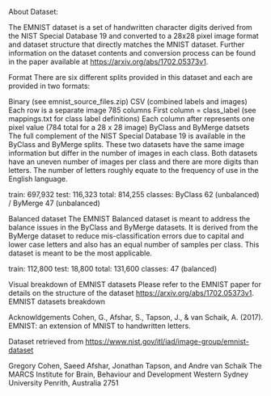 About Dataset:

The EMNIST dataset is a set of handwritten character digits derived from the NIST Special Database 19 and converted to a 28x28 pixel image format and dataset structure that directly matches the MNIST dataset. Further information on the dataset contents and conversion process can be found in the paper available at https://arxiv.org/abs/1702.05373v1.

Format
There are six different splits provided in this dataset and each are provided in two formats:

Binary (see emnist_source_files.zip)
CSV (combined labels and images)
Each row is a separate image
785 columns
First column = class_label (see mappings.txt for class label definitions)
Each column after represents one pixel value (784 total for a 28 x 28 image)
ByClass and ByMerge datsets
The full complement of the NIST Special Database 19 is available in the ByClass and ByMerge splits. These two datasets have the same image information but differ in the number of images in each class. Both datasets have an uneven number of images per class and there are more digits than letters. The number of letters roughly equate to the frequency of use in the English language.

train: 697,932
test: 116,323
total: 814,255
classes: ByClass 62 (unbalanced) / ByMerge 47 (unbalanced)

Balanced dataset
The EMNIST Balanced dataset is meant to address the balance issues in the ByClass and ByMerge datasets. It is derived from the ByMerge dataset to reduce mis-classification errors due to capital and lower case letters and also has an equal number of samples per class. This dataset is meant to be the most applicable.

train: 112,800
test: 18,800
total: 131,600
classes: 47 (balanced)


Visual breakdown of EMNIST datasets
Please refer to the EMNIST paper for details on the structure of the dataset https://arxiv.org/abs/1702.05373v1.
EMNIST datasets breakdown

Acknowldgements
Cohen, G., Afshar, S., Tapson, J., & van Schaik, A. (2017). EMNIST: an extension of MNIST to handwritten letters.

Dataset retrieved from https://www.nist.gov/itl/iad/image-group/emnist-dataset

Gregory Cohen, Saeed Afshar, Jonathan Tapson, and Andre van Schaik
The MARCS Institute for Brain, Behaviour and Development
Western Sydney University
Penrith, Australia 2751
